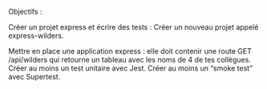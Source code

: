 Objectifs :

Créer un projet express et écrire des tests :
Créer un nouveau projet appelé express-wilders.

Mettre en place une application express : elle doit contenir une route GET /api/wilders qui retourne un tableau avec les noms de 4 de tes collègues.
Créer au moins un test unitaire avec Jest.
Créer au moins un “smoke test” avec Supertest.